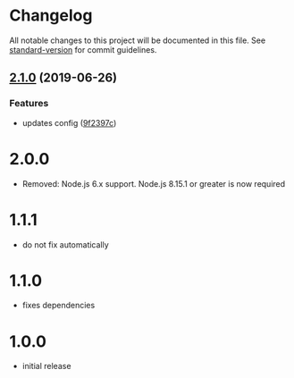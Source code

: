 # Changelog

All notable changes to this project will be documented in this file. See [standard-version](https://github.com/conventional-changelog/standard-version) for commit guidelines.

## [2.1.0](https://github.com/alexkcollier/stylelint-config-scss/compare/v1.1.2...v2.1.0) (2019-06-26)


### Features

* updates config ([9f2397c](https://github.com/alexkcollier/stylelint-config-scss/commit/9f2397c))



# 2.0.0

- Removed: Node.js 6.x support. Node.js 8.15.1 or greater is now required

# 1.1.1

- do not fix automatically

# 1.1.0

- fixes dependencies

# 1.0.0

- initial release
